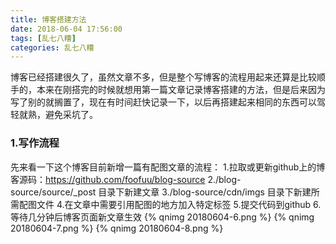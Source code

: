 ```yaml
---
title: 博客搭建方法
date: 2018-06-04 17:56:00
tags: [乱七八糟]
categories: 乱七八糟
---
```

博客已经搭建很久了，虽然文章不多，但是整个写博客的流程用起来还算是比较顺手的，本来在刚搭完的时候就想用第一篇文章记录博客搭建的方法，但是后来因为写了别的就搁置了，现在有时间赶快记录一下，以后再搭建起来相同的东西可以驾轻就熟，避免采坑了。
### 1.写作流程
先来看一下这个博客目前新增一篇有配图文章的流程：
1.拉取或更新github上的博客源码：https://github.com/foofuu/blog-source
2./blog-source/source/_post 目录下新建文章
3./blog-source/cdn/imgs 目录下新建所需配图文件
4.在文章中需要引用配图的地方加入特定标签
5.提交代码到github
6.等待几分钟后博客页面新文章生效
{% qnimg 20180604-6.png %}
{% qnimg 20180604-7.png %}
{% qnimg 20180604-8.png %}
